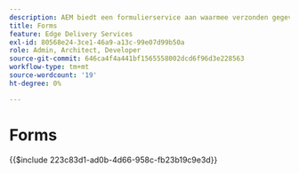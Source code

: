 ```yaml
---
description: AEM biedt een formulierservice aan waarmee verzonden gegevens worden ingevoerd in een Microsoft Excel- of Google-werkbladdocument.
title: Forms
feature: Edge Delivery Services
exl-id: 80568e24-3ce1-46a9-a13c-99e07d99b50a
role: Admin, Architect, Developer
source-git-commit: 646ca4f4a441bf1565558002dcd6f96d3e228563
workflow-type: tm+mt
source-wordcount: '19'
ht-degree: 0%

---
```


# Forms

{{$include 223c83d1-ad0b-4d66-958c-fb23b19c9e3d}}
